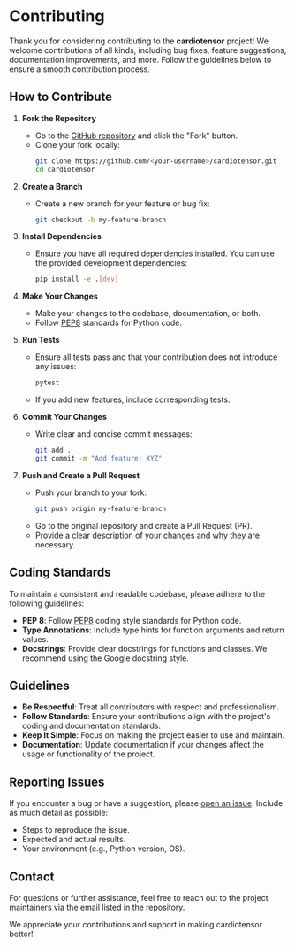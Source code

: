 # Contributing

Thank you for considering contributing to the **cardiotensor** project! We welcome contributions of all kinds, including bug fixes, feature suggestions, documentation improvements, and more. Follow the guidelines below to ensure a smooth contribution process.

## How to Contribute

1. **Fork the Repository**
    - Go to the [GitHub repository](https://github.com/JosephBrunet/cardiotensor) and click the "Fork" button.
    - Clone your fork locally:
        ```bash
        git clone https://github.com/<your-username>/cardiotensor.git
        cd cardiotensor
        ```

2. **Create a Branch**
    - Create a new branch for your feature or bug fix:
        ```bash
        git checkout -b my-feature-branch
        ```

3. **Install Dependencies**
    - Ensure you have all required dependencies installed. You can use the provided development dependencies:
        ```bash
        pip install -e .[dev]
        ```

4. **Make Your Changes**
    - Make your changes to the codebase, documentation, or both.
    - Follow [PEP8](https://peps.python.org/pep-0008/) standards for Python code.

5. **Run Tests**
    - Ensure all tests pass and that your contribution does not introduce any issues:
        ```bash
        pytest
        ```
    - If you add new features, include corresponding tests.

6. **Commit Your Changes**
    - Write clear and concise commit messages:
        ```bash
        git add .
        git commit -m "Add feature: XYZ"
        ```

7. **Push and Create a Pull Request**
    - Push your branch to your fork:
        ```bash
        git push origin my-feature-branch
        ```
    - Go to the original repository and create a Pull Request (PR).
    - Provide a clear description of your changes and why they are necessary.

## Coding Standards

To maintain a consistent and readable codebase, please adhere to the following guidelines:

- **PEP 8**: Follow [PEP8](https://peps.python.org/pep-0008/) coding style standards for Python code.
- **Type Annotations**: Include type hints for function arguments and return values.
- **Docstrings**: Provide clear docstrings for functions and classes. We recommend using the Google docstring style.

## Guidelines

- **Be Respectful**: Treat all contributors with respect and professionalism.
- **Follow Standards**: Ensure your contributions align with the project's coding and documentation standards.
- **Keep It Simple**: Focus on making the project easier to use and maintain.
- **Documentation**: Update documentation if your changes affect the usage or functionality of the project.

## Reporting Issues

If you encounter a bug or have a suggestion, please [open an issue](https://github.com/JosephBrunet/cardiotensor/issues). Include as much detail as possible:

- Steps to reproduce the issue.
- Expected and actual results.
- Your environment (e.g., Python version, OS).

## Contact

For questions or further assistance, feel free to reach out to the project maintainers via the email listed in the repository.

We appreciate your contributions and support in making cardiotensor better!

